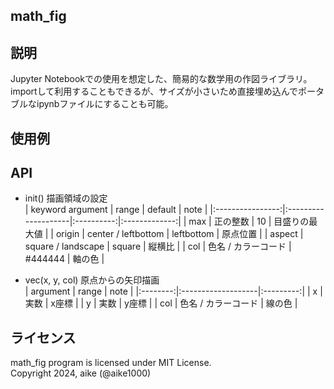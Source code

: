 math_fig
---

## 説明
Jupyter Notebookでの使用を想定した、簡易的な数学用の作図ライブラリ。  
importして利用することもできるが、サイズが小さいため直接埋め込んでポータブルなipynbファイルにすることも可能。

## 使用例


## API

+ init()
描画領域の設定  
| keyword argument | range               | default    | note          |
|:----------------:|:--------------------|:----------:|:-------------:|
|  max             | 正の整数             | 10         | 目盛りの最大値 |
|  origin          | center / leftbottom | leftbottom | 原点位置       |
|  aspect          | square / landscape  | square     | 縦横比        |
|  col             | 色名 / カラーコード   | #444444    | 軸の色        |

+ vec(x, y, col)
原点からの矢印描画  
| argument | range              | note     |
|:--------:|:-------------------|:---------:|
|  x       | 実数               | x座標     |
|  y       | 実数               | y座標     |
|  col     | 色名 / カラーコード | 線の色     |



## ライセンス
math_fig program is licensed under MIT License.  
Copyright 2024, aike (@aike1000)  
